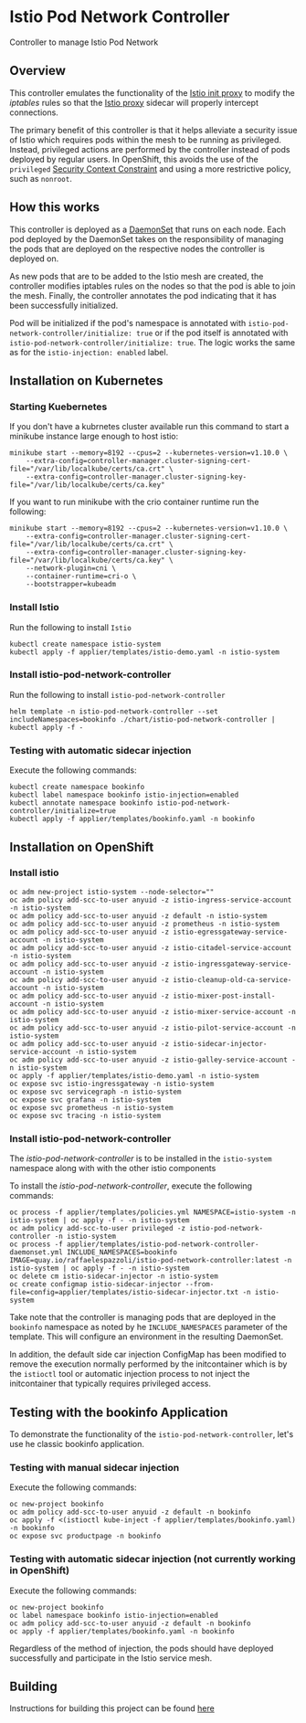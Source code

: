 Istio Pod Network Controller
========================

Controller to manage Istio Pod Network

## Overview

This controller emulates the functionality of the [Istio init proxy](https://github.com/istio/init) to modify the _iptables_ rules so that the [Istio proxy](https://hub.docker.com/r/istio/proxyv2/) sidecar will properly intercept connections.

The primary benefit of this controller is that it helps alleviate a security issue of Istio which requires pods within the mesh to be running as privileged. Instead, privileged actions are performed by the controller instead of pods deployed by regular users. In OpenShift, this avoids the use of the `privileged` [Security Context Constraint](https://docs.openshift.com/container-platform/latest/admin_guide/manage_scc.html) and using a more restrictive policy, such as `nonroot`.

## How this works

This controller is deployed as a [DaemonSet](https://kubernetes.io/docs/concepts/workloads/controllers/daemonset/) that runs on each node. Each pod deployed by the DaemonSet takes on the responsibility of managing the pods that are deployed on the respective nodes the controller is deployed on.

As new pods that are to be added to the Istio mesh are created, the controller modifies iptables rules on the nodes so that the pod is able to join the mesh. Finally, the controller annotates the pod indicating that it has been successfully initialized. 

Pod will be initialized if the pod's namespace is annotated with `istio-pod-network-controller/initialize: true` or if the pod itself is annotated with `istio-pod-network-controller/initialize: true`. The logic works the same as for the `istio-injection: enabled` label.

## Installation on Kubernetes

### Starting Kuebernetes 

If you don't have a kubrnetes cluster available run this command to start a minikube instance large enough to host istio:
```
minikube start --memory=8192 --cpus=2 --kubernetes-version=v1.10.0 \
    --extra-config=controller-manager.cluster-signing-cert-file="/var/lib/localkube/certs/ca.crt" \
    --extra-config=controller-manager.cluster-signing-key-file="/var/lib/localkube/certs/ca.key"
```
If you want to run minikube with the crio container runtime run the following:
```
minikube start --memory=8192 --cpus=2 --kubernetes-version=v1.10.0 \
    --extra-config=controller-manager.cluster-signing-cert-file="/var/lib/localkube/certs/ca.crt" \
    --extra-config=controller-manager.cluster-signing-key-file="/var/lib/localkube/certs/ca.key" \
    --network-plugin=cni \
    --container-runtime=cri-o \
    --bootstrapper=kubeadm
```

### Install Istio

Run the following to install `Istio`
```
kubectl create namespace istio-system
kubectl apply -f applier/templates/istio-demo.yaml -n istio-system
```

### Install istio-pod-network-controller

Run the following to install `istio-pod-network-controller`
```
helm template -n istio-pod-network-controller --set includeNamespaces=bookinfo ./chart/istio-pod-network-controller | kubectl apply -f -
```

### Testing with automatic sidecar injection 

Execute the following commands:
```
kubectl create namespace bookinfo
kubectl label namespace bookinfo istio-injection=enabled
kubectl annotate namespace bookinfo istio-pod-network-controller/initialize=true
kubectl apply -f applier/templates/bookinfo.yaml -n bookinfo
```

## Installation on OpenShift

### Install istio

```
oc adm new-project istio-system --node-selector=""
oc adm policy add-scc-to-user anyuid -z istio-ingress-service-account -n istio-system
oc adm policy add-scc-to-user anyuid -z default -n istio-system
oc adm policy add-scc-to-user anyuid -z prometheus -n istio-system
oc adm policy add-scc-to-user anyuid -z istio-egressgateway-service-account -n istio-system
oc adm policy add-scc-to-user anyuid -z istio-citadel-service-account -n istio-system
oc adm policy add-scc-to-user anyuid -z istio-ingressgateway-service-account -n istio-system
oc adm policy add-scc-to-user anyuid -z istio-cleanup-old-ca-service-account -n istio-system
oc adm policy add-scc-to-user anyuid -z istio-mixer-post-install-account -n istio-system
oc adm policy add-scc-to-user anyuid -z istio-mixer-service-account -n istio-system
oc adm policy add-scc-to-user anyuid -z istio-pilot-service-account -n istio-system
oc adm policy add-scc-to-user anyuid -z istio-sidecar-injector-service-account -n istio-system
oc adm policy add-scc-to-user anyuid -z istio-galley-service-account -n istio-system
oc apply -f applier/templates/istio-demo.yaml -n istio-system
oc expose svc istio-ingressgateway -n istio-system
oc expose svc servicegraph -n istio-system
oc expose svc grafana -n istio-system
oc expose svc prometheus -n istio-system
oc expose svc tracing -n istio-system
```

### Install istio-pod-network-controller

The _istio-pod-network-controller_ is to be installed in the `istio-system` namespace along with with the other istio components

To install the _istio-pod-network-controller_, execute the following commands:

```
oc process -f applier/templates/policies.yml NAMESPACE=istio-system -n istio-system | oc apply -f - -n istio-system
oc adm policy add-scc-to-user privileged -z istio-pod-network-controller -n istio-system
oc process -f applier/templates/istio-pod-network-controller-daemonset.yml INCLUDE_NAMESPACES=bookinfo  IMAGE=quay.io/raffaelespazzoli/istio-pod-network-controller:latest -n istio-system | oc apply -f - -n istio-system
oc delete cm istio-sidecar-injector -n istio-system
oc create configmap istio-sidecar-injector --from-file=config=applier/templates/istio-sidecar-injector.txt -n istio-system
```

Take note that the controller is managing pods that are deployed in the `bookinfo` namespace as noted by he `INCLUDE_NAMESPACES` parameter of the template. This will  configure an environment in the resulting DaemonSet.

In addition, the default side car injection ConfigMap has been modified to remove the execution normally performed by the initcontainer which is by the `istioctl` tool or automatic injection process to not inject the initcontainer that typically requires privileged access.

## Testing with the bookinfo Application

To demonstrate the functionality of the `istio-pod-network-controller`, let's use he classic bookinfo application.

### Testing with manual sidecar injection

Execute the following commands:

```
oc new-project bookinfo
oc adm policy add-scc-to-user anyuid -z default -n bookinfo
oc apply -f <(istioctl kube-inject -f applier/templates/bookinfo.yaml) -n bookinfo
oc expose svc productpage -n bookinfo
```

### Testing with automatic sidecar injection (not currently working in OpenShift) 

Execute the following commands:
```
oc new-project bookinfo
oc label namespace bookinfo istio-injection=enabled
oc adm policy add-scc-to-user anyuid -z default -n bookinfo
oc apply -f applier/templates/bookinfo.yaml -n bookinfo
```

Regardless of the method of injection, the pods should have deployed successfully and participate in the Istio service mesh.

## Building

Instructions for building this project can be found [here](./build.md)